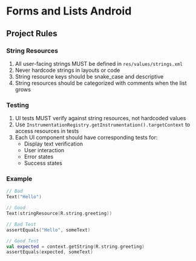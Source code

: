 # Forms and Lists Android

## Project Rules

### String Resources
1. All user-facing strings MUST be defined in `res/values/strings.xml`
2. Never hardcode strings in layouts or code
3. String resource keys should be snake_case and descriptive
4. String resources should be categorized with comments when the list grows

### Testing
1. UI tests MUST verify against string resources, not hardcoded values
2. Use `InstrumentationRegistry.getInstrumentation().targetContext` to access resources in tests
3. Each UI component should have corresponding tests for:
   - Display text verification
   - User interaction
   - Error states
   - Success states

### Example
```kotlin
// Bad
Text("Hello")

// Good
Text(stringResource(R.string.greeting))

// Bad Test
assertEquals("Hello", someText)

// Good Test
val expected = context.getString(R.string.greeting)
assertEquals(expected, someText)
``` 